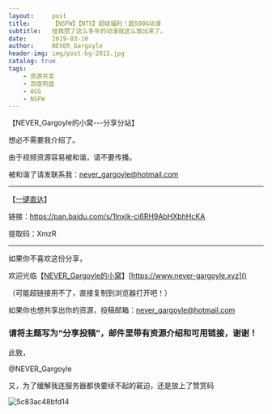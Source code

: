 ```yaml
---
layout:     post
title:      【NSFW】【NTS】超级福利！超500G动漫
subtitle:   哇我攒了这么多年的动漫就这么放出来了。
date:       2019-03-10
author:     NEVER_Gargoyle
header-img: img/post-bg-2015.jpg
catalog: true
tags:
    - 资源共享
    - 百度网盘
    - ACG
    - NSFW
---
```

【NEVER_Gargoyle的小窝---分享分站】

想必不需要我介绍了。

由于视频资源容易被和谐，请不要传播。

被和谐了请发联系我：never_gargoyle@hotmail.com

---

【[一键直达](https://pan.baidu.com/s/1Inxjk-ci6RH9AbHXbhHcKA)】

链接：https://pan.baidu.com/s/1Inxjk-ci6RH9AbHXbhHcKA 

提取码：XmzR

---

如果你不喜欢这份分享，

欢迎光临【[NEVER_Gargoyle的小窝](https://www.never-gargoyle.xyz)】[https://www.never-gargoyle.xyz]()

（可能超链接用不了，直接复制到浏览器打开吧！）

如果你也想共享出你的资源，投稿邮箱：never_gargoyle@hotmail.com

### 请将主题写为“分享投稿”，邮件里带有资源介绍和可用链接，谢谢！

此致，

@NEVER_Gargoyle

又，为了缓解我连服务器都快要续不起的窘迫，还是放上了赞赏码

![5c83ac48bfd14](https://i.loli.net/2019/03/09/5c83ac48bfd14.jpg)
